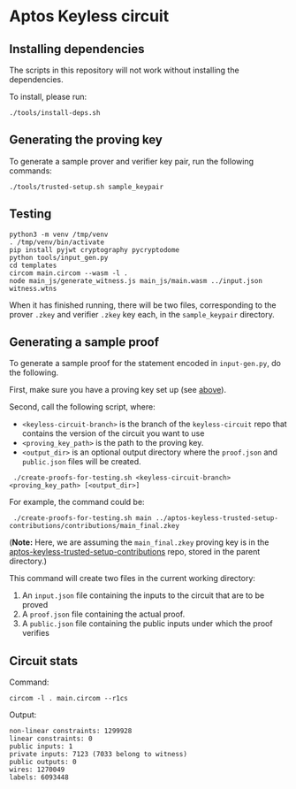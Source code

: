 # Aptos Keyless circuit

## Installing dependencies

The scripts in this repository will not work without installing the dependencies.

To install, please run:

```
./tools/install-deps.sh
```
## Generating the proving key

To generate a sample prover and verifier key pair, run the following commands:

```
./tools/trusted-setup.sh sample_keypair
```

## Testing
```commandline
python3 -m venv /tmp/venv
. /tmp/venv/bin/activate
pip install pyjwt cryptography pycryptodome
python tools/input_gen.py
cd templates
circom main.circom --wasm -l .
node main_js/generate_witness.js main_js/main.wasm ../input.json witness.wtns
```

When it has finished running, there will be two files, corresponding to the prover `.zkey` and verifier `.zkey` key each, in the `sample_keypair` directory. 

## Generating a sample proof

To generate a sample proof for the statement encoded in `input-gen.py`, do the following.

First, make sure you have a proving key set up (see [above](#generating-the-proving-key)).

Second, call the following script, where:

 - `<keyless-circuit-branch>` is the branch of the `keyless-circuit` repo that contains the version of the circuit you want to use
 - `<proving_key_path>` is the path to the proving key.
 - `<output_dir>` is an optional output directory where the `proof.json` and `public.json` files will be created.

```
 ./create-proofs-for-testing.sh <keyless-circuit-branch> <proving_key_path> [<output_dir>]
```
For example, the command could be:
```
 ./create-proofs-for-testing.sh main ../aptos-keyless-trusted-setup-contributions/contributions/main_final.zkey
```
(**Note:** Here, we are assuming the `main_final.zkey` proving key is in the [aptos-keyless-trusted-setup-contributions](https://github.com/aptos-labs/aptos-keyless-trusted-setup-contributions) repo, stored in the parent directory.)

This command will create two files in the current working directory:
1. An `input.json` file containing the inputs to the circuit that are to be proved
2. A `proof.json` file containing the actual proof.
3. A `public.json` file containing the public inputs under which the proof verifies

## Circuit stats

Command:
```
circom -l . main.circom --r1cs
```

Output:
```
non-linear constraints: 1299928
linear constraints: 0
public inputs: 1
private inputs: 7123 (7033 belong to witness)
public outputs: 0
wires: 1270049
labels: 6093448
```
